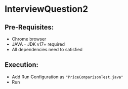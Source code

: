 # InterviewQuestion2

## Pre-Requisites:
- Chrome browser
- JAVA - JDK v17+ required
- All dependencies need to satisfied

## Execution:
- Add Run Configuration as `"PriceComparisonTest.java"`
- Run
